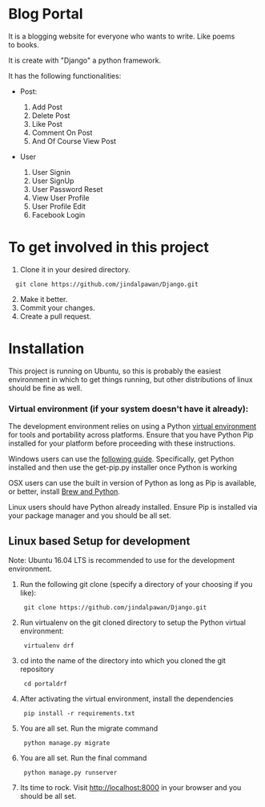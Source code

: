 # Blog Portal

It is a blogging website for everyone who wants to write. Like poems to books.

It is create with "Django" a python framework.

It has the following functionalities:

 - Post:
    1. Add Post
    2. Delete Post
    3. Like Post
    4. Comment On Post
    5. And Of Course View Post
  
 - User
    1. User Signin
    2. User SignUp
    3. User Password Reset
    4. View User Profile
    5. User Profile Edit
    6. Facebook Login

# To get involved in this project 
  
 1. Clone it in your desired directory.
 ```
   git clone https://github.com/jindalpawan/Django.git
```
 2. Make it better.
 3. Commit your changes.
 4. Create a pull request.


# Installation

This project is running on Ubuntu, so this is
probably the easiest environment in which to get things running, but other
distributions of linux should be fine as well.

### Virtual environment (if your system doesn't have it already):

The development environment relies on using a Python [virtual environment][venv]
for tools and portability across platforms. Ensure that you have Python Pip
installed for your platform before proceeding with these instructions.

Windows users can use the [following guide][windows venv]. Specifically, get
Python installed and then use the get-pip.py installer once Python is working

OSX users can use the built in version of Python as long as Pip is available,
or better, install [Brew and Python][osx venv].

Linux users should have Python already installed. Ensure Pip is installed via
your package manager and you should be all set.


## Linux based Setup for development

Note: Ubuntu 16.04 LTS is recommended to use for the development environment.

1. Run the following git clone (specify a directory of your choosing if you like):

        git clone https://github.com/jindalpawan/Django.git

2. Run virtualenv on the git cloned directory to setup the Python virtual environment:

        virtualenv drf

3. cd into the name of the directory into which you cloned the git repository

        cd portaldrf

4. After activating the virtual environment, install the dependencies

        pip install -r requirements.txt

5. You are all set. Run the migrate command

        python manage.py migrate

        
6. You are all set. Run the final command

        python manage.py runserver


7. Its time to rock. Visit [http://localhost:8000][localhost] in your browser and you should be all set.


[venv]: http://pypi.python.org/pypi/virtualenv
[wrapper]: http://www.doughellmann.com/projects/virtualenvwrapper/
[windows venv]: http://docs.python-guide.org/en/latest/starting/install/win/
[osx venv]: http://docs.python-guide.org/en/latest/starting/install/osx/
[localhost]: http://localhost:8000/

